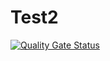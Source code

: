 # Test2
[![Quality Gate Status](https://sonarcloud.io/api/project_badges/measure?project=Rand-Abdulaziz_Test2&metric=alert_status)](https://sonarcloud.io/summary/new_code?id=Rand-Abdulaziz_Test2)


